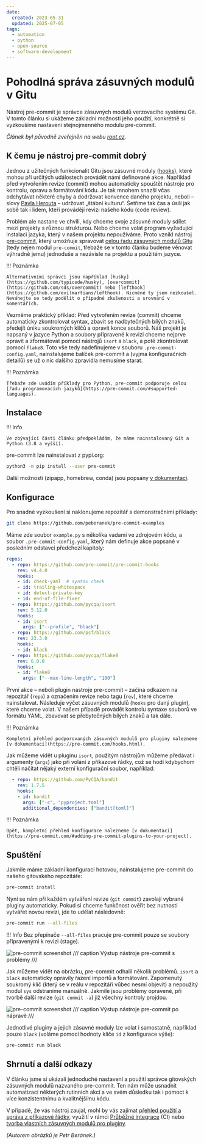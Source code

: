 ```yaml
---
date:
  created: 2023-05-31
  updated: 2025-07-05
tags:
  - automation
  - python
  - open-source
  - software-development
---
```


# Pohodlná správa zásuvných modulů v Gitu

Nástroj pre-commit je správce zásuvných modulů verzovacího systému Git. V tomto článku si ukážeme základní možnosti jeho použití, konkrétně si vyzkoušíme nastavení stejnojmenného modulu pre-commit.

_Článek byl původně zveřejněn na webu [root.cz](https://www.root.cz/clanky/pohodlna-sprava-zasuvnych-modulu-v-gitu/)._

<!-- more -->

## K čemu je nástroj pre-commit dobrý

Jednou z užitečných funkcionalit Gitu jsou zásuvné moduly ([hooks](https://git-scm.com/book/en/v2/Customizing-Git-Git-Hooks)), které mohou při určitých událostech provádět námi definované akce. Například před vytvořením revize (commit) mohou automaticky spouštět nástroje pro kontrolu, opravu a formátování kódu. Je tak mnohem snazší včas odchytávat některé chyby a dodržovat konvence daného projektu, neboli – slovy [Pavla Herouta](https://www.root.cz/autori/pavel-herout/) – udržovat „štábní kulturu“. Šetříme tak čas a úsilí jak sobě tak i lidem, kteří provádějí revizi našeho kódu (code review).

Problém ale nastane ve chvíli, kdy chceme svoje zásuvné moduly sdílet mezi projekty s různou strukturou. Nebo chceme volat program vyžadující instalaci jazyka, který v našem projektu nepoužíváme. Proto vznikl nástroj [pre-commit](https://pre-commit.com/), který umožňuje spravovat [celou řadu zásuvných modulů Gitu](https://pre-commit.com/#supported-git-hooks) (tedy nejen modul `pre-commit`, třebaže se v tomto článku budeme věnovat výhradně jemu) jednoduše a nezávisle na projektu a použitém jazyce.

!!! Poznámka

    Alternativními správci jsou například [husky](https://github.com/typicode/husky), [overcommit](https://github.com/sds/overcommit) nebo [lefthook](https://github.com/evilmartians/lefthook). Nicméně ty jsem nezkoušel. Neváhejte se tedy podělit o případné zkušenosti a srovnání v komentářích.

Vezměme praktický příklad: Před vytvořením revize (commit) chceme automaticky zkontrolovat syntax, zbavit se nadbytečných bílých znaků, předejít úniku soukromých klíčů a opravit konce souborů. Náš projekt je napsaný v jazyce Python a soubory připravené k revizi chceme nejprve opravit a zformátovat pomocí nástrojů `isort` a `black`, a poté zkontrolovat pomocí `flake8`. Toto vše tedy nadefinujeme v souboru `.pre-commit-config.yaml`, nainstalujeme balíček pre-commit a (vyjma konfiguračních detailů) se už o nic dalšího zpravidla nemusíme starat.

!!! Poznámka

    Třebaže zde uvádím příklady pro Python, pre-commit podporuje celou [řadu programovacích jazyků](https://pre-commit.com/#supported-languages).

## Instalace

!!! Info

    Ve zbývající části článku předpokládám, že máme nainstalovaný Git a Python (3.8 a vyšší).

pre-commit lze nainstalovat z pypi.org:
``` sh
python3 -m pip install --user pre-commit
```

Další možnosti (zipapp, homebrew, conda) jsou popsány [v dokumentaci](https://pre-commit.com/#installation).

## Konfigurace

Pro snadné vyzkoušení si naklonujeme repozitář s demonstračními příklady:
``` sh
git clone https://github.com/peberanek/pre-commit-examples
```

Máme zde soubor `example.py` s několika vadami ve zdrojovém kódu, a soubor `.pre-commit-config.yaml`, který nám definuje akce popsané v posledním odstavci předchozí kapitoly:
``` yaml
repos:
  - repo: https://github.com/pre-commit/pre-commit-hooks
    rev: v4.4.0
    hooks:
    - id: check-yaml  # syntax check
    - id: trailing-whitespace
    - id: detect-private-key
    - id: end-of-file-fixer
  - repo: https://github.com/pycqa/isort
    rev: 5.12.0
    hooks:
    - id: isort
      args: ["--profile", "black"]
  - repo: https://github.com/psf/black
    rev: 23.3.0
    hooks:
    - id: black
  - repo: https://github.com/pycqa/flake8
    rev: 6.0.0
    hooks:
    - id: flake8
      args: ["--max-line-length", "100"]
```

První akce – neboli plugin nástroje pre-commit – začíná odkazem na repozitář (`repo`) a označením revize nebo tagu (`rev`), které chceme nainstalovat. Následuje výčet zásuvných modulů (`hooks` pro daný plugin), které chceme volat. V našem případě provádět kontrolu syntaxe souborů ve formátu YAML, zbavovat se přebytečných bílých znaků a tak dále.

!!! Poznámka

    Kompletní přehled podporovaných zásuvných modulů pro pluginy nalezneme [v dokumentaci](https://pre-commit.com/hooks.html).

Jak můžeme vidět u pluginu `isort`, použitým nástrojům můžeme předávat i argumenty (`args`) jako při volání z příkazové řádky, což se hodí kdybychom chtěli načítat nějaký externí konfigurační soubor, například:
``` yaml
  - repo: https://github.com/PyCQA/bandit
    rev: 1.7.5
    hooks:
    - id: bandit
      args: ["-c", "pyproject.toml"]
      additional_dependencies: ["bandit[toml]"]
```

!!! Poznámka

    Opět, kompletní přehled konfigurace nalezneme [v dokumentaci](https://pre-commit.com/#adding-pre-commit-plugins-to-your-project).

## Spuštění

Jakmile máme základní konfiguraci hotovou, nainstalujeme pre-commit do našeho gitovského repozitáře:
``` sh
pre-commit install
```

Nyní se nám při každém vytváření revize (`git commit`) zavolají vybrané pluginy automaticky. Pokud si chceme funkčnost ověřit bez nutnosti vytvářet novou revizi, jde to udělat následovně:
``` sh
pre-commit run --all-files
```

!!! Info
    Bez přepínače `--all-files` pracuje pre-commit pouze se soubory připravenými k revizi (stage).

![pre-commit screenshot](../assets/images/pre-commit-1.png)
/// caption
Výstup nástroje pre-commit s problémy
///

Jak můžeme vidět na obrázku, pre-commit odhalil několik problémů. `isort` a `black` automaticky opravily řazení importů a formátování. Zapomenutý soukromý klíč (který se v reálu v repozitáři vůbec nesmí objevit) a nepoužitý modul `sys` odstraníme manuálně. Jakmile jsou problémy opravené, při tvorbě další revize (`git commit -a`) již všechny kontroly projdou.

![pre-commit screenshot](../assets/images/pre-commit-2.png)
/// caption
Výstup nástroje pre-commit po nápravě
///

Jednotlivé pluginy a jejich zásuvné moduly lze volat i samostatně, například pouze `black` (voláme pomocí hodnoty klíče `id` z konfigurace výše):
``` sh
pre-commit run black
```

## Shrnutí a další odkazy

V článku jsme si ukázali jednoduché nastavení a použití správce gitovských zásuvných modulů nazvaného pre-commit. Ten nám může usnadnit automatizaci některých rutinních akcí a ve svém důsledku tak i pomoct k více konzistentnímu a kvalitnějšímu kódu.

V případě, že vás nástroj zaujal, mohl by vás zajímat [přehled použití a správa z příkazové řádky](https://pre-commit.com/#usage-in-continuous-integration), využití v rámci [Průběžné integrace](https://pre-commit.com/#usage-in-continuous-integration) (CI) nebo [tvorba vlastních zásuvných modulů pro pluginy](https://pre-commit.com/#creating-new-hooks).

_(Autorem obrázků je Petr Beránek.)_
